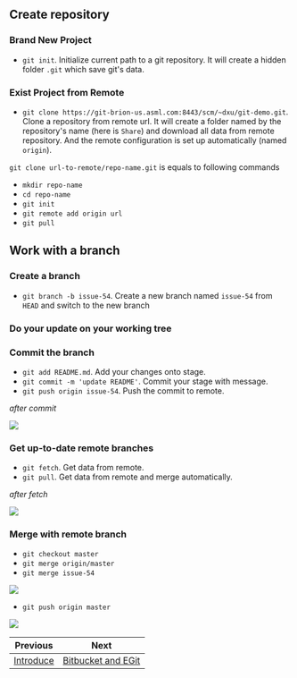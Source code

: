 ## Create repository

### Brand New Project

- `git init`. Initialize current path to a git repository. It will create a hidden folder `.git` which save git's data.

### Exist Project from Remote

- `git clone https://git-brion-us.asml.com:8443/scm/~dxu/git-demo.git`. Clone a repository from remote url. It will create a folder named by the repository's name (here is `Share`) and download all data from remote repository. And the remote configuration is set up automatically (named `origin`).

`git clone url-to-remote/repo-name.git` is equals to following commands

- `mkdir repo-name`
- `cd repo-name`
- `git init`
- `git remote add origin url`
- `git pull`

## Work with a branch

### Create a branch

- `git branch -b issue-54`. Create a new branch named `issue-54` from `HEAD` and switch to the new branch

### Do your update on your working tree

### Commit the branch

- `git add README.md`. Add your changes onto stage.
- `git commit -m 'update README'`. Commit your stage with message.
- `git push origin issue-54`. Push the commit to remote.

*after commit*

![](https://git-scm.com/book/en/v2/images/small-team-4.png)

### Get up-to-date remote branches

- `git fetch`. Get data from remote.
- `git pull`. Get data from remote and merge automatically.

*after fetch*

![](https://git-scm.com/book/en/v2/images/small-team-5.png)

### Merge with remote branch

- `git checkout master`
- `git merge origin/master`
- `git merge issue-54`

![](https://git-scm.com/book/en/v2/images/small-team-6.png)

- `git push origin master`

![](https://git-scm.com/book/en/v2/images/small-team-7.png)




| Previous | Next |
| --- | --- |
| [Introduce](1-introduce.md) | [Bitbucket and EGit](3-egit-and-bitbucket.md) |